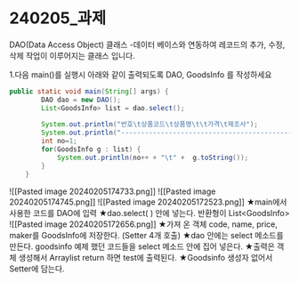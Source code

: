 # 240205_과제
DAO(Data Access Object) 클래스
-데이터 베이스와 연동하여 레코드의 추가, 수정, 삭제 작업이 이루어지는 클래스 입니다.

1.다음 main()를 실행시 아래와 같이 출력되도록 DAO, GoodsInfo 를 작성하세요

```java
public static void main(String[] args) {
		DAO dao = new DAO();
		List<GoodsInfo> list = dao.select();
		
		System.out.println("번호\t상품코드\t상품명\t\t가격\t제조사");
		System.out.println("--------------------------------------------------------");
        int no=1; 
		for(GoodsInfo g : list) {
			System.out.println(no++ + "\t" +  g.toString());
		}
	}
```

![[Pasted image 20240205174733.png]]
![[Pasted image 20240205174745.png]]
![[Pasted image 20240205172523.png]]
★main에서 사용한 코드를 DAO에 입력
★dao.select( ) 안에 넣는다. 반환형이 List\<GoodsInfo>
![[Pasted image 20240205172656.png]]
★가져 온 객체 code, name, price, maker를 GoodsInfo에 저장한다. (Setter 4개 호출)
★dao 안에는 select 메소드를 만든다. goodsinfo 예제 했던 코드들을 select 메소드 안에 집어 넣은다.
★출력은 객체 생성해서 Arraylist return 하면 test에 출력된다.
★Goodsinfo 생성자 없어서 Setter에 담는다.

```java

```